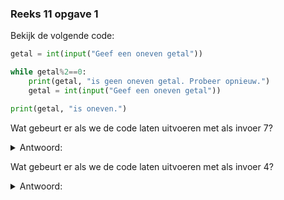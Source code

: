 ### Reeks 11 opgave 1

Bekijk de volgende code:

```python
getal = int(input("Geef een oneven getal"))

while getal%2==0:
    print(getal, "is geen oneven getal. Probeer opnieuw.")
    getal = int(input("Geef een oneven getal"))

print(getal, "is oneven.")

```

Wat gebeurt er als we de code laten uitvoeren met als invoer 7?

<details>
  <summary>Antwoord:</summary>
    
      7 is oneven.
</details>

Wat gebeurt er als we de code laten uitvoeren met als invoer 4?

<details>
  <summary>Antwoord:</summary> 
    
      4 is geen oneven getal. Probeer opnieuw.
      Geef een oneven getal
      ..(dit gaat zo verder)
</details>


